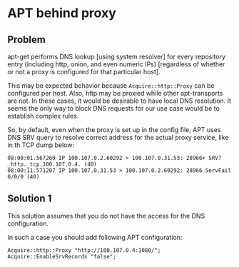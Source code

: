 # APT behind proxy

## Problem

apt-get performs DNS lookup [using system resolver] for every repository entry (including http, onion, and even numeric IPs) [regardless of whether or not a proxy is configured for that particular host].

This may be expected behavior because `Acquire::http::Proxy` can be configured per host. Also, http may be proxied while other apt-transports are not. In these cases, it would be desirable to have local DNS resolution. It seems the only way to block DNS requests for our use case would be to establish complex rules.

So, by default, even when the proxy is set up in the config file, APT uses DNS SRV query to resolve correct address for the actual proxy service, like in th TCP dump below:

```
08:00:01.567260 IP 100.107.0.2.60292 > 100.107.0.31.53: 28966+ SRV? _http._tcp.100.107.0.4. (40)
08:00:11.571207 IP 100.107.0.31.53 > 100.107.0.2.60292: 28966 ServFail 0/0/0 (40)
```

## Solution 1
This solution assumes that you do not have the access for the DNS configuration.

In such a case you should add following APT configuration: 
```
Acquire::http::Proxy "http://100.107.0.4:1080/";
Acquire::EnableSrvRecords "false";
```


